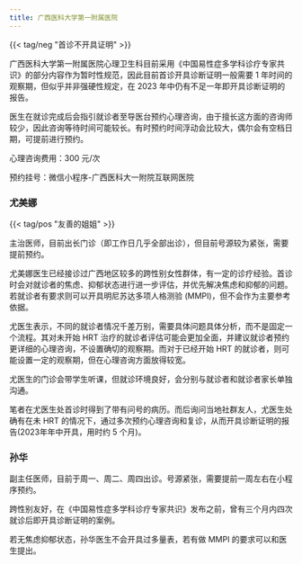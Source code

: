 ```yaml
---
title: 广西医科大学第一附属医院
---
```


{{< tag/neg "首诊不开具证明" >}}

广西医科大学第一附属医院心理卫生科目前采用《中国易性症多学科诊疗专家共识》的部分内容作为暂时性规范，因此目前首诊开具诊断证明一般需要 1 年时间的观察期，但似乎并非强硬性规定，在 2023 年中仍有不足一年即开具诊断证明的报告。

医生在就诊完成后会指引就诊者至导医台预约心理咨询，由于擅长这方面的咨询师较少，因此咨询等待时间可能较长。有时预约时间浮动会比较大，偶尔会有空档日期，可提前进行预约。

心理咨询费用：300 元/次

预约挂号：微信小程序-广西医科大一附院互联网医院

### 尤美娜

{{< tag/pos "友善的姐姐" >}}

主治医师，目前出长门诊（即工作日几乎全部出诊），但目前号源较为紧张，需要提前预约。

尤美娜医生已经接诊过广西地区较多的跨性别女性群体，有一定的诊疗经验。首诊时会对就诊者的焦虑、抑郁状态进行进一步评估，并优先解决焦虑和抑郁的问题。若就诊者有要求则可以开具明尼苏达多项人格测验 (MMPI)，但不会作为主要参考依据。

尤医生表示，不同的就诊者情况千差万别，需要具体问题具体分析，而不是固定一个流程。其对未开始 HRT 治疗的就诊者评估可能会更加全面，并建议就诊者预约更详细的心理咨询，不设置确切的观察期。而对于已经开始 HRT 的就诊者，则可能设置一定的观察期，但在心理咨询方面放得较宽。

尤医生的门诊会带学生听课，但就诊环境良好，会分别与就诊者和就诊者家长单独沟通。

笔者在尤医生处首诊时得到了带有问号的病历。而后询问当地社群友人，尤医生处确有在未 HRT 的情况下，通过多次预约心理咨询和复诊，从而开具诊断证明的报告(2023年年中开具，用时约 5 个月)。

### 孙华

副主任医师，目前于周一、周二、周四出诊。号源紧张，需要提前一周左右在小程序预约。

跨性别友好，在《中国易性症多学科诊疗专家共识》发布之前，曾有三个月内四次就诊后即开具诊断证明的案例。

若无焦虑抑郁状态，孙华医生不会开具过多量表，若有做 MMPI 的要求可以和医生提出。
